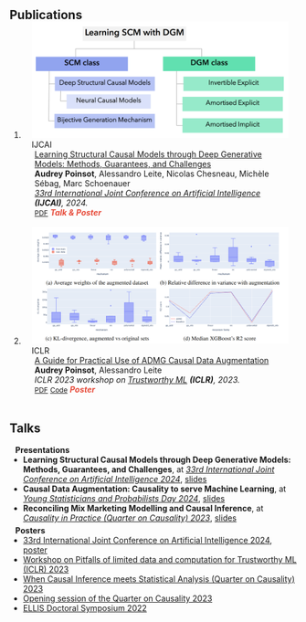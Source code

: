 <h2 id="publications" style="margin: 2px 0px -15px;">Publications</h2>

<div class="publications">
<ol class="bibliography">

<li>
<div class="pub-row">

  <div class="col-sm-3 abbr" style="position: relative;padding-right: 15px;padding-left: 15px;">
    <img src="assets/img/classif_DSCM.png" class="teaser img-fluid z-depth-1">
    <abbr class="badge">IJCAI</abbr>
  </div>

  <div class="col-sm-9" style="position: relative;padding-right: 15px;padding-left: 20px;">
    <div class="title"><a href="https://arxiv.org/abs/2405.05025">Learning Structural Causal Models through Deep Generative Models: Methods, Guarantees, and Challenges</a></div>
    <div class="author"><strong>Audrey Poinsot</strong>, Alessandro Leite, Nicolas Chesneau, Michèle Sébag, Marc Schoenauer</div>
    <div class="periodical"><em><a href="https://ijcai24.org/">33rd International Joint Conference on Artificial Intelligence</a> <strong>(IJCAI)</strong>, 2024.</em></div>
    <div class="links">
      <a href="https://arxiv.org/pdf/2405.05025" class="btn btn-sm z-depth-0" role="button" target="_blank" style="font-size:12px;">PDF</a>
      <strong><i style="color:#e74d3c">Talk & Poster</i></strong>
    </div>
  </div>
</div>
</li>

<br>

<li>
<div class="pub-row">

  <div class="col-sm-3 abbr" style="position: relative;padding-right: 15px;padding-left: 15px;">
    <img src="assets/img/admg.png" class="teaser img-fluid z-depth-1">
    <abbr class="badge">ICLR</abbr>
  </div>

  <div class="col-sm-9" style="position: relative;padding-right: 15px;padding-left: 20px;">
    <div class="title"><a href="https://openreview.net/forum?id=kBcAZcKypug">A Guide for Practical Use of ADMG Causal Data Augmentation</a></div>
    <div class="author"><strong>Audrey Poinsot</strong>, Alessandro Leite</div>
    <div class="periodical"><em>ICLR 2023 workshop on <a href="https://sites.google.com/view/trustml-unlimited/">Trustworthy ML</a> <strong>(ICLR)</strong>, 2023.</em></div>
    <div class="links">
      <a href="https://openreview.net/pdf?id=kBcAZcKypug" class="btn btn-sm z-depth-0" role="button" target="_blank" style="font-size:12px;">PDF</a>
      <a href="https://github.com/audreypoinsot/admg_data_augmentation/" class="btn btn-sm z-depth-0" role="button" target="_blank" style="font-size:12px;">Code</a>
      <strong><i style="color:#e74d3c">Poster</i></strong>
    </div>
  </div>
</div>
</li>
  
<br>

</ol>
</div>

## Talks

<h4 style="margin:0 10px 0;">Presentations</h4>

<ul style="margin:0 0 5px;">
  <li><strong>Learning Structural Causal Models through Deep Generative Models: Methods, Guarantees, and Challenges</strong>, at <em><a href="https://ijcai24.org/"><autocolor>33rd International Joint Conference on Artificial Intelligence 2024</autocolor></a></em>, <a href="https://audreypoinsot.github.io/academic_website/assets/files/IJCAI24_dscm_survey_presentation.pdf">slides</a></li>
  <li><strong>Causal Data Augmentation: Causality to serve Machine Learning</strong>, at <em><a href="https://www.sfds.asso.fr/fr/jeunes_statisticiens/manifestations/journees_ysp/564-accueil_ysp/"><autocolor>Young Statisticians and Probabilists Day 2024</autocolor></a></em>, <a href="https://audreypoinsot.github.io/academic_website/assets/files/APoinsot_causal_data_aug_YSP.pdf">slides</a></li>
  <li><strong>Reconciling Mix Marketing Modelling and Causal Inference</strong>, at <em><a href="https://quarter-on-causality.github.io/practice/"><autocolor>Causality in Practice (Quarter on Causality) 2023</autocolor></a></em>, <a href="https://audreypoinsot.github.io/academic_website/assets/files/causality_in_practice_MMM_causality.pdf">slides</a></li>
</ul>

<h4 style="margin:0 10px 0;">Posters</h4>

<ul style="margin:0 0 5px;">
  <li><a href="https://ijcai24.org/"><autocolor>33rd International Joint Conference on Artificial Intelligence 2024</autocolor></a>, <a href="https://audreypoinsot.github.io/academic_website/assets/files/IJCAI24_dscm_survey_poster.pdf">poster</a></li>
  <li><a href="https://sites.google.com/view/trustml-unlimited/"><autocolor>Workshop on Pitfalls of limited data and computation for Trustworthy ML (ICLR) 2023</autocolor></a></li>
  <li><a href="https://quarter-on-causality.github.io/analysis/"><autocolor>When Causal Inference meets Statistical Analysis (Quarter on Causality) 2023</autocolor></a></li>
  <li><a href="https://quarter-on-causality.github.io/opening/"><autocolor>Opening session of the Quarter on Causality 2023</autocolor></a></li>
  <li><a href="https://ellisalicante.org/eds2022/"><autocolor>ELLIS Doctoral Symposium 2022</autocolor></a></li>
</ul>

